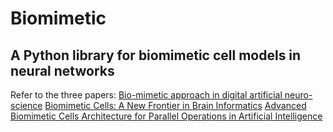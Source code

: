 # Biomimetic

## A Python library for biomimetic cell models in neural networks

Refer to the three papers: [Bio-mimetic approach in digital artificial neuro-science](https://ieeexplore.ieee.org/document/7560120) [Biomimetic Cells: A New Frontier in Brain Informatics](https://ieeexplore.ieee.org/abstract/document/8603044) [Advanced Biomimetic Cells Architecture for Parallel Operations in Artificial Intelligence](https://ieeexplore.ieee.org/abstract/document/8851116)